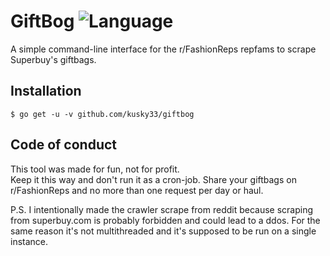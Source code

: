 # GiftBog ![Language](https://img.shields.io/badge/language-Go-blue?style=plastic)
A simple command-line interface for the r/FashionReps repfams to scrape Superbuy's giftbags.

Installation
------------
``` 
$ go get -u -v github.com/kusky33/giftbog
```

Code of conduct
---------------
This tool was made for fun, not for profit.  
Keep it this way and don't run it as a cron-job.
Share your giftbags on r/FashionReps and no more than one request per day or haul.


P.S.
I intentionally made the crawler scrape from reddit because scraping from superbuy.com is probably forbidden and could lead to a ddos. For the same reason it's not multithreaded and it's supposed to be run on a single instance. 



